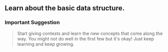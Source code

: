 ## Learn about the basic data structure. </br>
### Important Suggestion
> Start giving contests and learn the new concepts that come along the way. You might not do well in the first few but it's okay! Just keep learning and keep growing.
